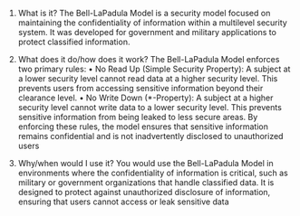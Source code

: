 
1. What is it?
The Bell-LaPadula Model is a security model focused on maintaining the confidentiality of information within a multilevel security system. It was developed for government and military applications to protect classified information.

2. What does it do/how does it work?
The Bell-LaPadula Model enforces two primary rules:
• No Read Up (Simple Security Property): A subject at a lower security level cannot read data at a higher security level. This prevents users from accessing 
sensitive information beyond their clearance level.
• No Write Down (*-Property): A subject at a higher security level cannot write data to a lower security level. This prevents sensitive information from being 
leaked to less secure areas. By enforcing these rules, the model ensures that sensitive information remains 
confidential and is not inadvertently disclosed to unauthorized users
3. Why/when would I use it?
You would use the Bell-LaPadula Model in environments where the confidentiality of information is critical, such as military or government organizations that handle classified data. It is designed to protect against unauthorized disclosure of information, ensuring that users cannot access or leak sensitive data